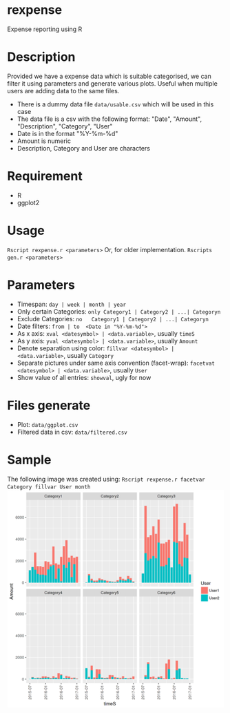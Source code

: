 # rexpense
Expense reporting using R

# Description
Provided we have a expense data which is suitable categorised, we can filter it using parameters and generate various plots.
Useful when multiple users are adding data to the same files.
* There is a dummy data file `data/usable.csv` which will be used in this case
* The data file is a csv with the following format:
"Date", "Amount", "Description", "Category", "User"
* Date is in the format "%Y-%m-%d"
* Amount is numeric
* Description, Category and User are characters

# Requirement
* R
* ggplot2

# Usage
`Rscript rexpense.r <parameters>`
Or, for older implementation.
`Rscripts gen.r <parameters>`

# Parameters
* Timespan: `day | week | month | year`
* Only certain Categories: `only Category1 | Category2 | ...| Categoryn`
* Exclude Categories:      `no   Category1 | Category2 | ...| Categoryn`
* Date filters: `from | to  <Date in "%Y-%m-%d">`
* As x axis: `xval <datesymbol> | <data.variable>`, usually `timeS`
* As y axis: `yval <datesymbol> | <data.variable>`, usually `Amount`
* Denote separation using color: `fillvar <datesymbol> | <data.variable>`, usually `Category`
* Separate pictures under same axis convention (facet-wrap): `facetvat <datesymbol> | <data.variable>`, usually `User`
* Show value of all entries: `showval`, ugly for now

# Files generate
* Plot: `data/ggplot.csv`
* Filtered data in csv: `data/filtered.csv`

# Sample
The following image was created using: 
`Rscript rexpense.r facetvar Category fillvar User month`
![alt tag](https://github.com/debdeep777/rexpense/blob/master/data/ggplot.png)



